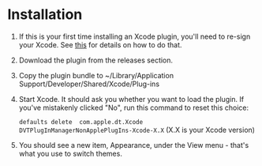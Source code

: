 # Installation

1. If this is your first time installing an Xcode plugin, you'll need to re-sign your Xcode. See [this](https://github.com/XVimProject/XVim2/blob/master/SIGNING_Xcode.md) for details on how to do that.

2. Download the plugin from the releases section.

3. Copy the plugin bundle to ~/Library/Application Support/Developer/Shared/Xcode/Plug-ins

4. Start Xcode. It should ask you whether you want to load the plugin. If you've mistakenly clicked "No", run this command to reset this choice:

    `defaults delete  com.apple.dt.Xcode DVTPlugInManagerNonApplePlugIns-Xcode-X.X`     (X.X is your Xcode version)

5. You should see a new item, Appearance, under the View menu - that's what you use to switch themes.
